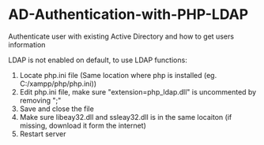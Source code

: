 # AD-Authentication-with-PHP-LDAP
Authenticate user with existing Active Directory and how to get users information

LDAP is not enabled on default, to use LDAP functions:
1) Locate php.ini file (Same location where php is installed (eg. C:/xampp/php/php.ini))
2) Edit php.ini file, make sure "extension=php_ldap.dll" is uncommented by removing ";"
3) Save and close the file
4) Make sure libeay32.dll and ssleay32.dll is in the same locaiton (if missing, download it form the internet)
5) Restart server
